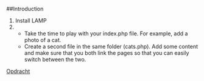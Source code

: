 ##Introduction
1. Install LAMP
1.  * Take the time to play with your index.php file. For example, add a photo of a cat.
    * Create a second file in the same folder (cats.php). Add some content and make sure that you both link the pages so that you can easily switch between the two.  
      
      
  [Opdracht](https://github.com/becodeorg/GNK-Holberton-1.9/blob/master/3-De-berg/05-PHP/1-php-introduction.md)